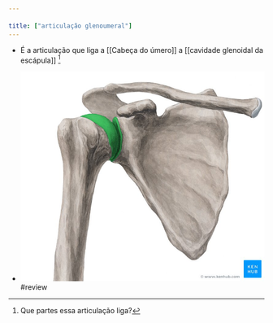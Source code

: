 ```yaml
---

title: ["articulação glenoumeral"]
---
```

+ É a articulação que liga a [[Cabeça do úmero]] a [[cavidade glenoidal da escápula]] [^392024]

[^392024]: Que partes essa articulação liga?

+ ![Pasted image 20210412105142.png](Pasted%20image%2020210412105142.png)
#review 
